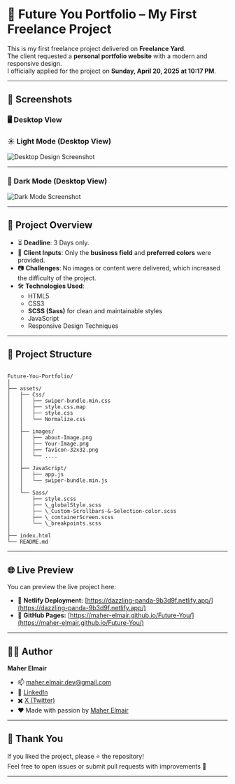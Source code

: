 # 💼 Future You Portfolio – My First Freelance Project  

This is my first freelance project delivered on **Freelance Yard**.  
The client requested a **personal portfolio website** with a modern and responsive design.  
I officially applied for the project on **Sunday, April 20, 2025 at 10:17 PM**.  


---

## 📸 Screenshots

### 🖥️ Desktop View

### ☀️ Light Mode (Desktop View)  
![Desktop Design Screenshot](/assets/design/screencapture-file-W-Web-Freelance-Yard-Future-You-index-html-2025-04-26-13_20_21.png)  

---

### 🌙 Dark Mode (Desktop View)  
![Dark Mode Screenshot](/assets/design/screencapture-file-W-Web-Freelance-Yard-Future-You-index-html-2025-04-26-13_23_38.png)  

---

## 📖 Project Overview  

- ⏳ **Deadline**: 3 Days only.  
- 🎨 **Client Inputs**: Only the **business field** and **preferred colors** were provided.  
- 📷 **Challenges**: No images or content were delivered, which increased the difficulty of the project.  
- 🛠️ **Technologies Used**:  
  - HTML5  
  - CSS3  
  - **SCSS (Sass)** for clean and maintainable styles  
  - JavaScript  
  - Responsive Design Techniques  

---

## 📂 Project Structure  

```

Future-You-Portfolio/
│
├── assets/
│   ├── Css/
│   │   ├── swiper-bundle.min.css
│   │   ├── style.css.map
│   │   ├── style.css
│   │   └── Normalize.css
│   │
│   ├── images/
│   │   ├── about-Image.png
│   │   ├── Your-Image.png
│   │   ├── favicon-32x32.png
│   │   └── ....
│   │
│   ├── JavaScript/
│   │   ├── app.js
│   │   └── swiper-bundle.min.js
│   │
│   └── Sass/
│       ├── style.scss
│       ├── \_globalStyle.scss
│       ├── \_Custom-Scrollbars-&-Selection-color.scss
│       ├── \_containerScreen.scss
│       └── \_breakpoints.scss
│
├── index.html
└── README.md

```

---

## 🌐 Live Preview  

You can preview the live project here:  

- 🚀 **Netlify Deployment:** [https://dazzling-panda-9b3d9f.netlify.app/](https://dazzling-panda-9b3d9f.netlify.app/)  
- 🔗 **GitHub Pages:** [https://maher-elmair.github.io/Future-You/](https://maher-elmair.github.io/Future-You/)  

---

## 🧑‍💻 Author  

**Maher Elmair**  

- 📫 [maher.elmair.dev@gmail.com](mailto:maher.elmair.dev@gmail.com)  
- 🔗 [LinkedIn](https://www.linkedin.com/in/maher-elmair)  
- ✖️ [X (Twitter)](https://x.com/Maher_Elmair)  
- ❤️ Made with passion by [Maher Elmair](https://maher-elmair.github.io/My_Website)  

---

## 🙌 Thank You  

If you liked the project, please ⭐ the repository!  
Feel free to open issues or submit pull requests with improvements 🙏  

---
